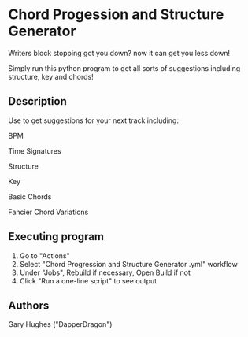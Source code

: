 # Chord Progession and Structure Generator

Writers block stopping got you down?
now it can get you less down!

Simply run this python program to get all sorts of suggestions including structure, key and chords!

## Description

Use to get suggestions for your next track including:


BPM

Time Signatures

Structure

Key

Basic Chords

Fancier Chord Variations



## Executing program

1. Go to "Actions"
2. Select "Chord Progression and Structure Generator .yml" workflow
3. Under "Jobs", Rebuild if necessary, Open Build if not
4. Click "Run a one-line script" to see output

## Authors

Gary Hughes ("DapperDragon")
